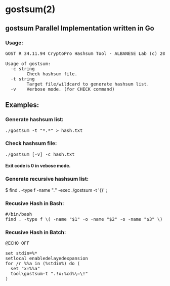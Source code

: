 # gostsum(2)
## gostsum Parallel Implementation written in Go

### Usage:
<pre>
GOST R 34.11.94 CryptoPro Hashsum Tool - ALBANESE Lab (c) 2020-2021

Usage of gostsum:
  -c string
        Check hashsum file.
  -t string
        Target file/wildcard to generate hashsum list.
  -v    Verbose mode. (for CHECK command)
</pre>

## Examples:
### Generate hashsum list:
<pre>
./gostsum -t "*.*" > hash.txt
</pre>

### Check hashsum file:
<pre>
./gostsum [-v] -c hash.txt
</pre>
#### Exit code is 0 in vebose mode. 

### Generate recursive hashsum list:
$ find . -type f -name "*.*" -exec ./gostsum -t '{}' \; 
### Recusive Hash in Bash:
<pre>
#/bin/bash
find . -type f \( -name "$1" -o -name "$2" -o -name "$3" \) -exec ./gostsum -t '{}' \;
</pre>

### Recusive Hash in Batch:
<pre>
@ECHO OFF

set stdin=%*
setlocal enabledelayedexpansion
for /r %%a in (%stdin%) do (
  set "x=%%a"
  tool\gostsum-t ".!x:%cd%\=\!"
)</pre>
